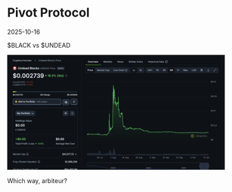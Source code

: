 # Pivot Protocol

2025-10-16

$BLACK vs $UNDEAD

![$BLACK 3-month chart](imgs/01a-black.png)
![$UNDEAD 3-month chart](imgs/01b-undead.png)

Which way, arbiteur?

